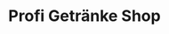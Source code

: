 ---
title: "Profi Getränke Shop"
url: /obertshausen/profi-getraenke-shop-seligenstaedter-strasse/
shop: Getränke
---